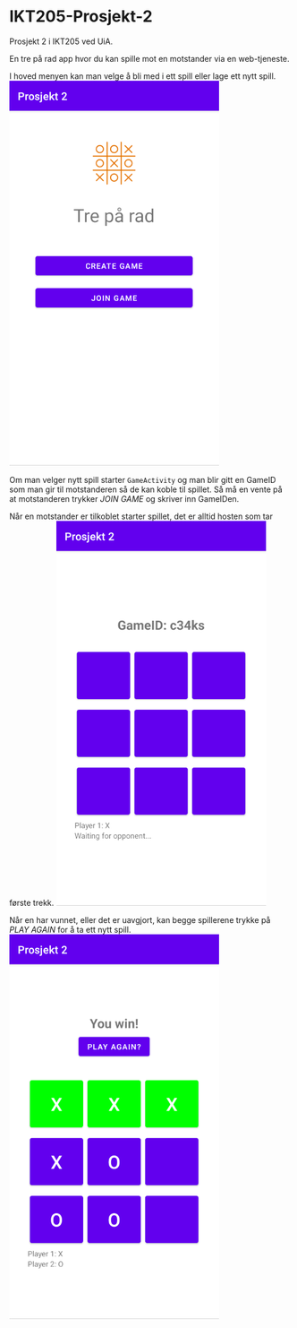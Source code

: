 # IKT205-Prosjekt-2

Prosjekt 2 i IKT205 ved UiA.

En tre på rad app hvor du kan spille mot en motstander via en web-tjeneste.

I hoved menyen kan man velge å bli med i ett spill eller lage ett nytt spill.
[![Create Game](https://raw.githubusercontent.com/W-Johansen/IKT205-Prosjekt-2/master/img/main-menu.png "Create Game")](https://raw.githubusercontent.com/W-Johansen/IKT205-Prosjekt-2/master/img/main-menu.png "Create Game")

Om man velger nytt spill starter `GameActivity` og man blir gitt en GameID som man gir til motstanderen så de kan koble til spillet. Så må en vente på at motstanderen trykker *JOIN GAME* og skriver inn GameIDen.

Når en motstander er tilkoblet starter spillet, det er alltid hosten som tar første trekk.
[![Waiting for opponent](https://raw.githubusercontent.com/W-Johansen/IKT205-Prosjekt-2/master/img/create-game.png "Waiting for opponent")](https://raw.githubusercontent.com/W-Johansen/IKT205-Prosjekt-2/master/img/create-game.png "Waiting for opponent")

Når en har vunnet, eller det er uavgjort, kan begge spillerene trykke på *PLAY AGAIN* for å ta ett nytt spill. 
[![You win!](https://raw.githubusercontent.com/W-Johansen/IKT205-Prosjekt-2/master/img/you-win.png "You win!")](https://raw.githubusercontent.com/W-Johansen/IKT205-Prosjekt-2/master/img/you-win.png "You win!")
